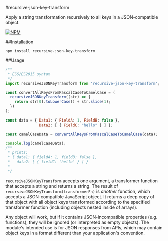 #recursive-json-key-transform

Apply a string transformation recursively to all keys in a JSON-compatible object.

[![NPM](https://nodei.co/npm/recursive-json-key-transform.png)](https://npmjs.org/package/recursive-json-key-transform)

##Installation

```
npm install recursive-json-key-transform
```

##Usage

```javascript
/**
 * ES6/ES2015 syntax
 */
import recursiveJSONKeyTransform from 'recursive-json-key-transform';

const convertAllKeysFromPascalCaseToCamelCase = (
  recursiveJSONKeyTransform((str) => {
    return str[0].toLowerCase() + str.slice(1);
  })
);

const data = { Data1: { FieldA: 1, FieldB: false },
               Data2: [ { FieldC: "hello" } ] };

const camelCaseData = convertAllKeysFromPascalCaseToCamelCase(data);

console.log(camelCaseData);
/**
 * prints:
 * { data1: { fieldA: 1, fieldB: false },
 *   data2: [ { fieldC: 'hello' } ] }
 *
 */
```

`recursiveJSONKeyTransform` accepts one argument, a transformer function that accepts a string and returns a string. The result of `recursiveJSONKeyTransform(transformerFn)` is *another* function, which accepts a JSON-compatible JavaScript object. It returns a deep copy of that object with all object keys transformed according to the specified transformer function (including objects nested inside of arrays).

Any object will work, but if it contains JSON-incompatible properties (e.g. functions), they will be ignored (or interpreted as empty objects). The module's intended use is for JSON responses from APIs, which may contain object keys in a format different than your application's convention.
